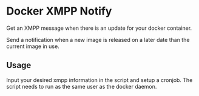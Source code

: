 # Docker XMPP Notify

Get an XMPP message when there is an update for your docker container.

Send a notification when a new image is released on a later date than the current image in use.

## Usage

Input your desired xmpp information in the script and setup a cronjob. The script needs to run as the same user as the docker daemon.